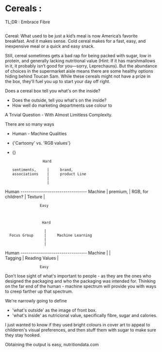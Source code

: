 # Cereals : 

TL;DR : Embrace Fibre

## 

Cereal: What used to be just a kid’s meal is now America’s favorite breakfast. And it makes sense. Cold cereal makes for a fast, easy, and inexpensive meal or a quick and easy snack.

Still, cereal sometimes gets a bad rap for being packed with sugar, low in protein, and generally lacking nutritional value (Hint: If it has marshmallows in it, it probably isn’t good for you—sorry, Leprechauns). But the abundance of choices in the supermarket aisle means there are some healthy options hiding behind Toucan Sam. While these cereals might not have a prize in the box, they’ll fuel you up to start your day off right.

Does a cereal box tell you what's on the inside? 

* Does the outside, tell you what's on the inside?
* How well do marketing departments use colour to 

A Trivial Question - With Almost Limitless Complexity.

There are so many ways
* Human - Machine Qualities
* {'Cartoony' vs. 'RGB values'}
* {}
                 

                    Hard

      sentiments,     |     brand,
      associations    |     product Line
                      | 
				      |
Human ---------------------------------- Machine 
				      |
	  premium,        |     RGB,
      for children?   |     Texture
				      |

				    Easy



				     Hard

                      |     
      Focus Group     |     Machine Learning
                      | 
				      |
Human ---------------------------------- Machine 
				      |
	                  |     
      Tagging         |     Reading Values
				      |

				    Easy


Don't lose sight of what's important to people - as they are the ones who designed the packaging and who the packaging was intended for. Thinking on the far end of the human - machine spectrum will provide you with ways to creep farther up that spectrum.


We're narrowly going to define

* 'what's outside' as the image of front box.
* 'what's inside' as nutricional value, specifically fibre, sugar and calories.

I just wanted to know if they used bright colours in cover art to appeal to childeren's visual preferences, and then stuff them with sugar to make sure they stay hooked.

Obtaining the output is easy, nutritiondata.com